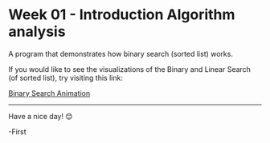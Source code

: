 # Week 01 - Introduction Algorithm analysis
A program that demonstrates how binary search (sorted list) works.

If you would like to see the visualizations of the Binary and Linear Search (of sorted list), try visiting this link:

[Binary Search Animation](https://www.cs.usfca.edu/~galles/visualization/Search.html)

---

Have a nice day! 😊

-First
